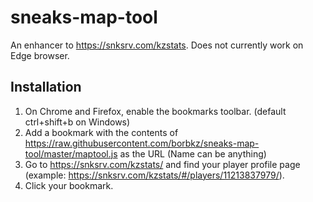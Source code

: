 # sneaks-map-tool
An enhancer to https://snksrv.com/kzstats. Does not currently work on Edge browser.

## Installation
1. On Chrome and Firefox, enable the bookmarks toolbar. (default ctrl+shift+b on Windows)
2. Add a bookmark with the contents of https://raw.githubusercontent.com/borbkz/sneaks-map-tool/master/maptool.js as the URL
(Name can be anything)
3. Go to https://snksrv.com/kzstats/ and find your player profile page (example: https://snksrv.com/kzstats/#/players/11213837979/).
4.  Click your bookmark.
